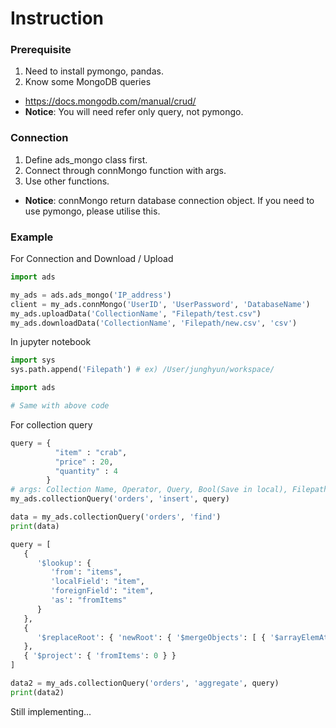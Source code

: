 # Instruction

### Prerequisite
1. Need to install pymongo, pandas.
2. Know some MongoDB queries
  * https://docs.mongodb.com/manual/crud/
  * **Notice**: You will need refer only query, not pymongo.

### Connection
1. Define ads_mongo class first.
2. Connect through connMongo function with args.
3. Use other functions.
  * **Notice**: connMongo return database connection object. If you need to use pymongo, please utilise this.

### Example
For Connection and Download / Upload
```python
import ads

my_ads = ads.ads_mongo('IP_address')
client = my_ads.connMongo('UserID', 'UserPassword', 'DatabaseName')
my_ads.uploadData('CollectionName', "Filepath/test.csv")
my_ads.downloadData('CollectionName', 'Filepath/new.csv', 'csv')
```

In jupyter notebook
```python
import sys
sys.path.append('Filepath') # ex) /User/junghyun/workspace/

import ads

# Same with above code
```

For collection query
```python
query = {
          "item" : "crab",
          "price" : 20,
          "quantity" : 4
        }
# args: Collection Name, Operator, Query, Bool(Save in local), Filepath
my_ads.collectionQuery('orders', 'insert', query)

data = my_ads.collectionQuery('orders', 'find')
print(data)

query = [
   {
      '$lookup': {
         'from': "items",
         'localField': "item",
         'foreignField': "item",
         'as': "fromItems"
      }
   },
   {
      '$replaceRoot': { 'newRoot': { '$mergeObjects': [ { '$arrayElemAt': [ "$fromItems", 0 ] }, "$$ROOT" ] } }
   },
   { '$project': { 'fromItems': 0 } }
]

data2 = my_ads.collectionQuery('orders', 'aggregate', query)
print(data2)
```
Still implementing...
